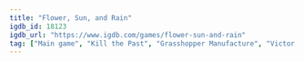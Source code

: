 ```yaml
---
title: "Flower, Sun, and Rain"
igdb_id: 18123
igdb_url: "https://www.igdb.com/games/flower-sun-and-rain"
tag: ["Main game", "Kill the Past", "Grasshopper Manufacture", "Victor Interactive Software", "Puzzle", "Adventure", "Single player", "Third person", "Mystery"]
---
```


